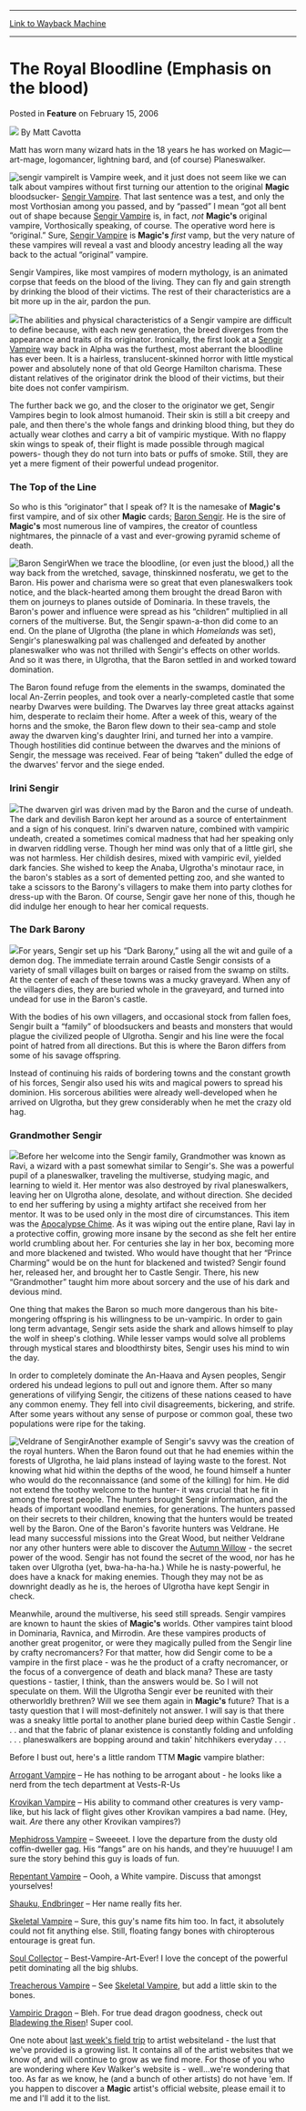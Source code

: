 
---
[Link to Wayback Machine](https://web.archive.org/web/20160410143847/http://magic.wizards.com/en/articles/archive/feature/royal-bloodline-emphasis-blood-2006-02-15)

[_metadata_:author]:- "Matt Cavotta"
[_metadata_:generator]:- "Drupal 7 (http://drupal.org)"
[_metadata_:publish_date]:- "2006-02-15"
[_metadata_:title]:- "The Royal Bloodline (Emphasis on the blood)"
[_metadata_:wayback_capture_timestamp]:- "2016-04-10 14:38:47+00:00"
[_metadata_:wayback_raw_url]:- "https://web.archive.org/web/20160410143847id_/http://magic.wizards.com/en/articles/archive/feature/royal-bloodline-emphasis-blood-2006-02-15"
[_metadata_:wayback_url]:- "http://magic.wizards.com/en/articles/archive/feature/royal-bloodline-emphasis-blood-2006-02-15"
---


The Royal Bloodline (Emphasis on the blood)
===========================================



 Posted in **Feature**
 on February 15, 2006 






![](https://media.magic.wizards.com/styles/auth_small/public/images/person/authorpic_Cavotta.jpg)
By Matt Cavotta




 Matt has worn many wizard hats in the 18 years he has worked on Magic—art-mage, logomancer, lightning bard, and (of course) Planeswalker. 






![sengir vampire](http://gatherer.wizards.com/Handlers/Image.ashx?type=card&name=sengir+vampire)It is Vampire week, and it just does not seem like we can talk about vampires without first turning our attention to the original **Magic** bloodsucker- [Sengir Vampire](http://gatherer.wizards.com/Pages/Card/Details.aspx?name=Sengir+Vampire). That last sentence was a test, and only the most Vorthosian among you passed, and by “passed” I mean “got all bent out of shape because [Sengir Vampire](http://gatherer.wizards.com/Pages/Card/Details.aspx?name=Sengir+Vampire) is, in fact, *not* **Magic's** original vampire, Vorthosically speaking, of course.
 The operative word here is “original.” Sure, [Sengir Vampire](http://gatherer.wizards.com/Pages/Card/Details.aspx?name=Sengir+Vampire) is **Magic's** *first* vamp, but the very nature of these vampires will reveal a vast and bloody ancestry leading all the way back to the actual “original” vampire.


Sengir Vampires, like most vampires of modern mythology, is an animated corpse that feeds on the blood of the living. They can fly and gain strength by drinking the blood of their victims. The rest of their characteristics are a bit more up in the air, pardon the pun.


![](https://media.magic.wizards.com/image_legacy_migration/magic/images/mtgcom/fcpics/taste/mc26_sengir.jpg)The abilities and physical characteristics of a Sengir vampire are difficult to define because, with each new generation, the breed diverges from the appearance and traits of its originator. Ironically, the first look at a [Sengir Vampire](http://gatherer.wizards.com/Pages/Card/Details.aspx?name=Sengir+Vampire) way back in Alpha was the furthest, most aberrant the bloodline has ever been. It is a hairless, translucent-skinned horror with little mystical power and absolutely none of that old George Hamilton charisma. These distant relatives of the originator drink the blood of their victims, but their bite does not confer vampirism. 


The further back we go, and the closer to the originator we get, Sengir Vampires begin to look almost humanoid. Their skin is still a bit creepy and pale, and then there's the whole fangs and drinking blood thing, but they do actually wear clothes and carry a bit of vampiric mystique. With no flappy skin wings to speak of, their flight is made possible through magical powers- though they do not turn into bats or puffs of smoke. Still, they are yet a mere figment of their powerful undead progenitor.


### The Top of the Line


So who is this “originator” that I speak of? It is the namesake of **Magic's** first vampire, and of six other **Magic** cards; [Baron Sengir](http://gatherer.wizards.com/Pages/Card/Details.aspx?name=Baron+Sengir). He is the sire of **Magic's** most numerous line of vampires, the creator of countless nightmares, the pinnacle of a vast and ever-growing pyramid scheme of death.


![Baron Sengir](http://gatherer.wizards.com/Handlers/Image.ashx?type=card&name=Baron+Sengir)When we trace the bloodline, (or even just the blood,) all the way back from the wretched, savage, thinskinned nosferatu, we get to the Baron. His power and charisma were so great that even planeswalkers took notice, and the black-hearted among them brought the dread Baron with them on journeys to planes outside of Dominaria. In these travels, the Baron's power and influence were spread as his “children” multiplied in all corners of the multiverse. But, the Sengir spawn-a-thon did come to an end. 
 On the plane of Ulgrotha (the plane in which *Homelands* was set), Sengir's planeswalking pal was challenged and defeated by another planeswalker who was not thrilled with Sengir's effects on other worlds. And so it was there, in Ulgrotha, that the Baron settled in and worked toward domination.


The Baron found refuge from the elements in the swamps, dominated the local An-Zerrin peoples, and took over a nearly-completed castle that some nearby Dwarves were building. The Dwarves lay three great attacks against him, desperate to reclaim their home. After a week of this, weary of the horns and the smoke, the Baron flew down to their sea-camp and stole away the dwarven king's daughter Irini, and turned her into a vampire. Though hostilities did continue between the dwarves and the minions of Sengir, the message was received. Fear of being “taken” dulled the edge of the dwarves' fervor and the siege ended.


### Irini Sengir


![](https://media.magic.wizards.com/image_legacy_migration/magic/images/mtgcom/fcpics/taste/mc26_irini.jpg)The dwarven girl was driven mad by the Baron and the curse of undeath. The dark and devilish Baron kept her around as a source of entertainment and a sign of his conquest. Irini's dwarven nature, combined with vampiric undeath, created a sometimes comical madness that had her speaking only in dwarven riddling verse. Though her mind was only that of a little girl, she was not harmless. Her childish desires, mixed with vampiric evil, yielded dark fancies. She wished to keep the Anaba, Ulgrotha's minotaur race, in the baron's stables as a sort of demented petting zoo, and she wanted to take a scissors to the Barony's villagers to make them into party clothes for dress-up with the Baron. Of course, Sengir gave her none of this, though he did indulge her enough to hear her comical requests.


### The Dark Barony


![](https://media.magic.wizards.com/image_legacy_migration/magic/images/mtgcom/fcpics/taste/mc26_bats.jpg)For years, Sengir set up his “Dark Barony,” using all the wit and guile of a demon dog. The immediate terrain around Castle Sengir consists of a variety of small villages built on barges or raised from the swamp on stilts. At the center of each of these towns was a mucky graveyard. When any of the villagers dies, they are buried whole in the graveyard, and turned into undead for use in the Baron's castle. 


With the bodies of his own villagers, and occasional stock from fallen foes, Sengir built a “family” of bloodsuckers and beasts and monsters that would plague the civilized people of Ulgrotha. Sengir and his line were the focal point of hatred from all directions. But this is where the Baron differs from some of his savage offspring. 


Instead of continuing his raids of bordering towns and the constant growth of his forces, Sengir also used his wits and magical powers to spread his dominion. His sorcerous abilities were already well-developed when he arrived on Ulgrotha, but they grew considerably when he met the crazy old hag.


### Grandmother Sengir


![](https://media.magic.wizards.com/image_legacy_migration/magic/images/mtgcom/fcpics/taste/mc26_grandmother.jpg)Before her welcome into the Sengir family, Grandmother was known as Ravi, a wizard with a past somewhat similar to Sengir's. She was a powerful pupil of a planeswalker, traveling the multiverse, studying magic, and learning to wield it. Her mentor was also destroyed by rival planeswalkers, leaving her on Ulgrotha alone, desolate, and without direction. She decided to end her suffering by using a mighty artifact she received from her mentor. It was to be used only in the most dire of circumstances. This item was the [Apocalypse Chime](http://gatherer.wizards.com/Pages/Card/Details.aspx?name=Apocalypse+Chime). As it was wiping out the entire plane, Ravi lay in a protective coffin, growing more insane by the second as she felt her entire world crumbling about her. For centuries she lay in her box, becoming more and more blackened and twisted. Who would have thought that her “Prince Charming” would be on the hunt for blackened and twisted? Sengir found her, released her, and brought her to Castle Sengir. There, his new “Grandmother” taught him more about sorcery and the use of his dark and devious mind.


One thing that makes the Baron so much more dangerous than his bite-mongering offspring is his willingness to be un-vampiric. In order to gain long term advantage, Sengir sets aside the shark and allows himself to play the wolf in sheep's clothing. While lesser vamps would solve all problems through mystical stares and bloodthirsty bites, Sengir uses his mind to win the day. 


In order to completely dominate the An-Haava and Aysen peoples, Sengir ordered his undead legions to pull out and ignore them. After so many generations of vilifying Sengir, the citizens of these nations ceased to have any common enemy. They fell into civil disagreements, bickering, and strife. After some years without any sense of purpose or common goal, these two populations were ripe for the taking.


![Veldrane of Sengir](http://gatherer.wizards.com/Handlers/Image.ashx?type=card&name=Veldrane+of+Sengir)Another example of Sengir's savvy was the creation of the royal hunters. When the Baron found out that he had enemies within the forests of Ulgrotha, he laid plans instead of laying waste to the forest. Not knowing what hid within the depths of the wood, he found himself a hunter who would do the reconnaissance (and some of the killing) for him. He did not extend the toothy welcome to the hunter- it was crucial that he fit in among the forest people. The hunters brought Sengir information, and the heads of important woodland enemies, for generations. The hunters passed on their secrets to their children, knowing that the hunters would be treated well by the Baron. One of the Baron's favorite hunters was Veldrane. He lead many successful missions into the Great Wood, but neither Veldrane nor any other hunters were able to discover the [Autumn Willow](http://gatherer.wizards.com/Pages/Card/Details.aspx?name=Autumn+Willow) - the secret power of the wood. Sengir has not found the secret of the wood, nor has he taken over Ulgrotha (yet, bwa-ha-ha-ha.) While he is nasty-powerful, he does have a knack for making enemies. Though they may not be as downright deadly as he is, the heroes of Ulgrotha have kept Sengir in check. 


Meanwhile, around the multiverse, his seed still spreads. Sengir vampires are known to haunt the skies of **Magic's** worlds. Other vampires taint blood in Dominaria, Ravnica, and Mirrodin. Are these vampires products of another great progenitor, or were they magically pulled from the Sengir line by crafty necromancers? For that matter, how did Sengir come to be a vampire in the first place - was he the product of a crafty necromancer, or the focus of a convergence of death and black mana? These are tasty questions - tastier, I think, than the answers would be. So I will not speculate on them. Will the Ulgrotha Sengir ever be reunited with their otherworldly brethren? Will we see them again in **Magic's** future? That is a tasty question that I will most-definitely not answer. I will say is that there was a sneaky little portal to another plane buried deep within Castle Sengir . . . and that the fabric of planar existence is constantly folding and unfolding . . . planeswalkers are bopping around and takin' hitchhikers everyday . . . 


Before I bust out, here's a little random TTM **Magic** vampire blather:


[Arrogant Vampire](http://gatherer.wizards.com/Pages/Card/Details.aspx?name=Arrogant+Vampire) – He has nothing to be arrogant about - he looks like a nerd from the tech department at Vests-R-Us


[Krovikan Vampire](http://gatherer.wizards.com/Pages/Card/Details.aspx?name=Krovikan+Vampire) – His ability to command other creatures is very vamp-like, but his lack of flight gives other Krovikan vampires a bad name. (Hey, wait. *Are* there any other Krovikan vampires?)


[Mephidross Vampire](http://gatherer.wizards.com/Pages/Card/Details.aspx?name=Mephidross+Vampire) – Sweeeet. I love the departure from the dusty old coffin-dweller gag. His “fangs” are on his hands, and they're huuuuge! I am sure the story behind this guy is loads of fun.


[Repentant Vampire](http://gatherer.wizards.com/Pages/Card/Details.aspx?name=Repentant+Vampire) – Oooh, a White vampire. Discuss that amongst yourselves!


[Shauku, Endbringer](http://gatherer.wizards.com/Pages/Card/Details.aspx?name=Shauku%2C+Endbringer) – Her name really fits her.


[Skeletal Vampire](http://gatherer.wizards.com/Pages/Card/Details.aspx?name=Skeletal+Vampire) – Sure, this guy's name fits him too. In fact, it absolutely could not fit anything else. Still, floating fangy bones with chiropterous entourage is great fun.


[Soul Collector](http://gatherer.wizards.com/Pages/Card/Details.aspx?name=Soul+Collector) – Best-Vampire-Art-Ever! I love the concept of the powerful petit dominating all the big shlubs.


[Treacherous Vampire](http://gatherer.wizards.com/Pages/Card/Details.aspx?name=Treacherous+Vampire) – See [Skeletal Vampire](http://gatherer.wizards.com/Pages/Card/Details.aspx?name=Skeletal+Vampire), but add a little skin to the bones.


[Vampiric Dragon](http://gatherer.wizards.com/Pages/Card/Details.aspx?name=Vampiric+Dragon) – Bleh. For true dead dragon goodness, check out [Bladewing the Risen](http://gatherer.wizards.com/Pages/Card/Details.aspx?name=Bladewing+the+Risen)! Super cool.


One note about [last week's field trip](/en/articles/archive/pack-lunch-it%E2%80%99s-field-trip-2006-02-08) to artist websiteland - the lust that we've provided is a growing list. It contains all of the artist websites that we know of, and will continue to grow as we find more. For those of you who are wondering where Kev Walker's website is - well…we're wondering that too. As far as we know, he (and a bunch of other artists) do not have 'em. If you happen to discover a **Magic** artist's official website, please email it to me and I'll add it to the list. 







